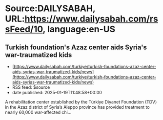 # Source:DAILYSABAH, URL:https://www.dailysabah.com/rssFeed/10, language:en-US

## Turkish foundation's Azaz center aids Syria's war-traumatized kids
 - [https://www.dailysabah.com/turkiye/turkish-foundations-azaz-center-aids-syrias-war-traumatized-kids/news](https://www.dailysabah.com/turkiye/turkish-foundations-azaz-center-aids-syrias-war-traumatized-kids/news)
 - RSS feed: $source
 - date published: 2025-01-19T11:48:58+00:00

A rehabilitation center established by the Türkiye Diyanet Foundation (TDV) in the Azaz district of Syria’s Aleppo province has provided treatment to nearly 60,000 war-affected chi...

